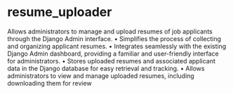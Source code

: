 # resume_uploader
  Allows administrators to manage and upload resumes of job applicants through the Django Admin interface.
• Simplifies the process of collecting and organizing applicant resumes.
• Integrates seamlessly with the existing Django Admin dashboard, providing a familiar and user-friendly interface
for administrators.
• Stores uploaded resumes and associated applicant data in the Django database for easy retrieval and tracking.
• Allows administrators to view and manage uploaded resumes, including downloading them for review
